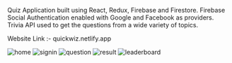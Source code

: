 Quiz Application built using React, Redux, Firebase and Firestore.
Firebase Social Authentication enabled with Google and Facebook as providers.
Trivia API used to get the questions from a wide variety of topics.


Website Link :- quickwiz.netlify.app

![home](https://user-images.githubusercontent.com/105639397/187854368-10995d85-880d-4408-9905-28ab7792884a.PNG)
![signin](https://user-images.githubusercontent.com/105639397/187854376-6a051ee8-bf41-44ae-a081-f81ca98d679d.PNG)
![question](https://user-images.githubusercontent.com/105639397/187854384-bdc7f1b5-2af2-41bd-b9bc-b06cc75a3b7a.PNG)
![result](https://user-images.githubusercontent.com/105639397/187854392-0566c0df-c03b-4fd4-b083-5518c3866767.PNG)
![leaderboard](https://user-images.githubusercontent.com/105639397/187854395-9bdf7d08-c4ff-4f9f-8e95-86a4b0a3ac32.PNG)
